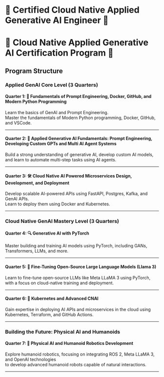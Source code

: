 # 🌟 Certified Cloud Native Applied Generative AI Engineer 🌟

# 🌟 Cloud Native Applied Generative AI Certification Program 🌟

## Program Structure

### Applied GenAI Core Level (3 Quarters)
#### Quarter 1: 📝 Fundamentals of Prompt Engineering, Docker, GitHub, and Modern Python Programming
Learn the basics of GenAI and Prompt Engineering.  
Master the fundamentals of Modern Python programming, Docker, GitHub, and VSCode.

---

#### Quarter 2: 🤖 Applied Generative AI Fundamentals: Prompt Engineering, Developing Custom GPTs and Multi AI Agent Systems
Build a strong understanding of generative AI, develop custom AI models,  
and learn to automate multi-step tasks using AI agents.

---

#### Quarter 3: 🛠️ Cloud Native AI Powered Microservices Design, Development, and Deployment
Develop scalable AI-powered APIs using FastAPI, Postgres, Kafka, and GenAI APIs.  
Learn to deploy them using Docker and Kubernetes.

---

### Cloud Native GenAI Mastery Level (3 Quarters)
#### Quarter 4: 🔍 Generative AI with PyTorch
Master building and training AI models using PyTorch, including GANs, Transformers, LLMs, and more.

---

#### Quarter 5: 🔧 Fine-Tuning Open-Source Large Language Models (Llama 3)
Learn to fine-tune open-source LLMs like Meta LLaMA 3 using PyTorch,  
with a focus on cloud-native training and deployment.

---

#### Quarter 6: 🚀 Kubernetes and Advanced CNAI
Gain expertise in deploying AI APIs and microservices in the cloud using Kubernetes, Terraform, and GitHub Actions.

---

### Building the Future: Physical AI and Humanoids
#### Quarter 7: 🤖 Physical AI and Humanoid Robotics Development
Explore humanoid robotics, focusing on integrating ROS 2, Meta LLaMA 3, and OpenAI technologies  
to develop advanced humanoid robots capable of natural interactions.

---
